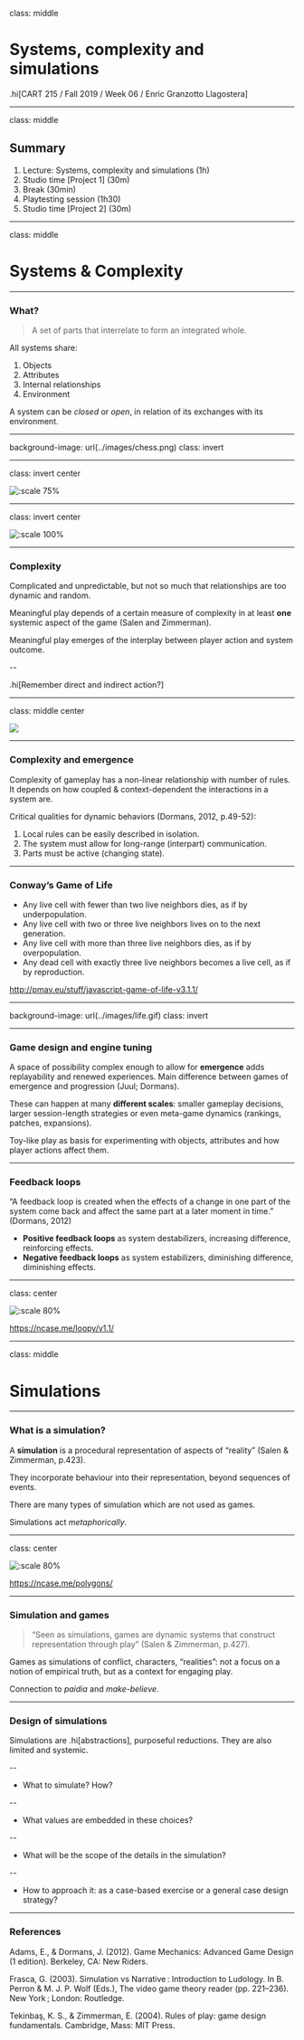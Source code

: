 class: middle

# Systems, complexity and simulations

.hi[CART 215 / Fall 2019 / Week 06 / Enric Granzotto Llagostera]

---

class: middle

## Summary

1. Lecture: Systems, complexity and simulations (1h)
2. Studio time [Project 1] (30m)
3. Break (30min)
4. Playtesting session (1h30)
5. Studio time [Project 2] (30m)

---
class: middle

# Systems & Complexity

---

### What?

> A set of parts that interrelate to form an integrated whole.

All systems share:

1. Objects
2. Attributes
3. Internal relationships
4. Environment

A system can be _closed_ or _open_, in relation of its exchanges with its environment.

---
background-image: url(../images/chess.png)
class: invert

---
class: invert center

![:scale 75%](../images/2019-10-07-17-45-34.png)

---
class: invert center

![:scale 100%](../images/2019-10-07-17-47-47.png)

---

### Complexity

Complicated and unpredictable, but not so much that relationships are too dynamic and random.

Meaningful play depends of a certain measure of complexity in at least **one** systemic aspect of the game (Salen and Zimmerman). 

Meaningful play emerges of the interplay between player action and system outcome.

--

.hi[Remember direct and indirect action?]

---
class: middle center

![](../images/complexity.png)

---

### Complexity and emergence

Complexity of gameplay has a non-linear relationship with number of rules. It depends on how coupled & context-dependent the interactions in a system are.

Critical qualities for dynamic behaviors (Dormans, 2012, p.49-52):

1. Local rules can be easily described in isolation.
2. The system must allow for long-range (interpart) communication.
3. Parts must be active (changing state).

---

### Conway’s Game of Life

- Any live cell with fewer than two live neighbors dies, as if by underpopulation.
- Any live cell with two or three live neighbors lives on to the next generation.
- Any live cell with more than three live neighbors dies, as if by overpopulation.
- Any dead cell with exactly three live neighbors becomes a live cell, as if by reproduction.

<http://pmav.eu/stuff/javascript-game-of-life-v3.1.1/>

---
background-image: url(../images/life.gif)
class: invert

---

### Game design and engine tuning

A space of possibility complex enough to allow for **emergence** adds replayability and renewed experiences. Main difference between games of emergence and progression (Juul; Dormans).

These can happen at many **different scales**: smaller gameplay decisions, larger session-length strategies or even meta-game dynamics (rankings, patches, expansions).

Toy-like play as basis for experimenting with objects, attributes and how player actions affect them.

---

### Feedback loops

“A feedback loop is created when the effects of a change in one part of the system come back and affect the same part at a later moment in time.”  (Dormans, 2012)

- **Positive feedback loops** as system destabilizers, increasing difference, reinforcing effects.
- **Negative feedback loops** as system estabilizers, diminishing difference, diminishing effects.

---
class: center

![:scale 80%](../images/2019-10-07-17-10-51.png)

<https://ncase.me/loopy/v1.1/>

---
class: middle

# Simulations

---

### What is a simulation?

A **simulation** is a procedural representation of aspects of “reality” (Salen & Zimmerman, p.423).

They incorporate behaviour into their representation, beyond sequences of events.

There are many types of simulation which are not used as games.

Simulations act _metaphorically_.

---
class: center

![:scale 80%](../images/2019-10-07-17-35-52.png)

<https://ncase.me/polygons/>

---

### Simulation and games

> “Seen as simulations, games are dynamic systems that construct representation through play” (Salen & Zimmerman, p.427).

Games as simulations of conflict, characters, “realities”: not a focus on a notion of empirical truth, but as a context for engaging play.

Connection to _paidia_ and _make-believe_.

---

### Design of simulations

Simulations are .hi[abstractions], purposeful reductions. They are also limited and systemic.

--
- What to simulate? How?

--
- What values are embedded in these choices?

--
- What will be the scope of the details in the simulation?

--
- How to approach it: as a case-based exercise or a general case design strategy?

---

### References

Adams, E., & Dormans, J. (2012). Game Mechanics: Advanced Game Design (1 edition). Berkeley, CA: New Riders.

Frasca, G. (2003). Simulation vs Narrative : Introduction to Ludology. In B. Perron & M. J. P. Wolf (Eds.), The video game theory reader (pp. 221–236). New York ; London: Routledge.

Tekinbaş, K. S., & Zimmerman, E. (2004). Rules of play: game design fundamentals. Cambridge, Mass: MIT Press.
